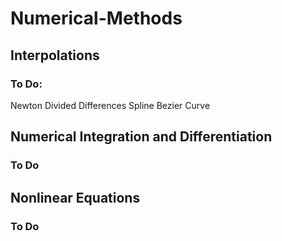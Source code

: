 # Numerical-Methods

## Interpolations
### To Do:

Newton Divided Differences
Spline
Bezier Curve
  
## Numerical Integration and Differentiation
### To Do

## Nonlinear Equations
### To Do
  
